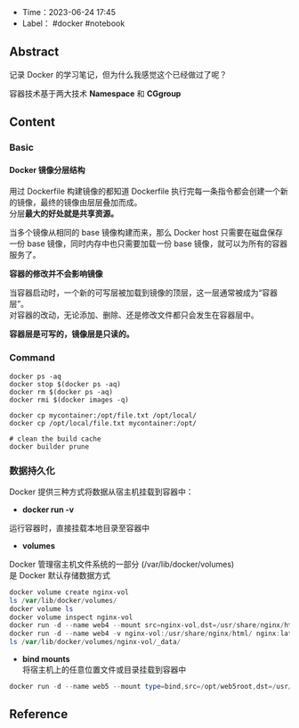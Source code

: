 - Time：2023-06-24 17:45
- Label： #docker #notebook

## Abstract

记录 Docker 的学习笔记，但为什么我感觉这个已经做过了呢？

容器技术基于两大技术 **Namespace** 和 **CGgroup**

## Content

### Basic

#### Docker 镜像分层结构

用过 Dockerfile 构建镜像的都知道 Dockerfile 执行完每一条指令都会创建一个新的镜像，最终的镜像由层层叠加而成。  
分层**最大的好处就是共享资源。**

当多个镜像从相同的 base 镜像构建而来，那么 Docker host 只需要在磁盘保存一份 base 镜像，同时内存中也只需要加载一份 base 镜像，就可以为所有的容器服务了。  

**容器的修改并不会影响镜像**

当容器启动时，一个新的可写层被加载到镜像的顶层，这一层通常被成为“容器层”。  
对容器的改动，无论添加、删除、还是修改文件都只会发生在容器层中。  

**容器层是可写的，镜像层是只读的。**

### Command

```shell
docker ps -aq
docker stop $(docker ps -aq)
docker rm $(docker ps -aq)
docker rmi $(docker images -q)

docker cp mycontainer:/opt/file.txt /opt/local/
docker cp /opt/local/file.txt mycontainer:/opt/
```

```shell
# clean the build cache
docker builder prune
```

### 数据持久化

Docker 提供三种方式将数据从宿主机挂载到容器中：

- **docker run -v**  

运行容器时，直接挂载本地目录至容器中

- **volumes**  

Docker 管理宿主机文件系统的一部分 (/var/lib/docker/volumes)  
是 Docker 默认存储数据方式

```powershell
docker volume create nginx-vol
ls /var/lib/docker/volumes/
docker volume ls
docker volume inspect nginx-vol
docker run -d --name web4 --mount src=nginx-vol,dst=/usr/share/nginx/html nginx:latest
docker run -d --name web4 -v nginx-vol:/usr/share/nginx/html/ nginx:latest
ls /var/lib/docker/volumes/nginx-vol/_data/
```

- **bind mounts**  
将宿主机上的任意位置文件或目录挂载到容器中

```powershell
docker run -d --name web5 --mount type=bind,src=/opt/web5root,dst=/usr/share/nginx/html nginx:latest
```

## Reference

